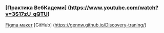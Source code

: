### [Практика ВебКадеми] (https://www.youtube.com/watch?v=3S17zU_qQTU)
[Figma макет](https://www.figma.com/file/bYX4SpjFjGzWxgo5pXbINs/Free-Travel-Design-Template-(Community)-(Copy)?node-id=9-1977&t=2CiQaV6hyYEfagMU-0)
[GitHub] (https://gennw.github.io/Discovery-traning/)